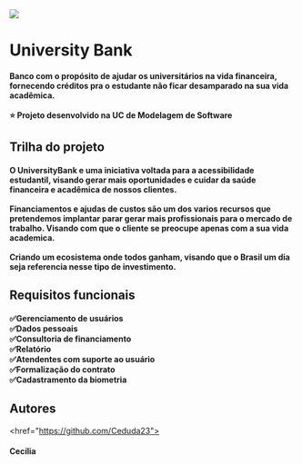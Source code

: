 
  <meta charset="utf-8"/>
  
  <img src= "https://user-images.githubusercontent.com/90344096/143773332-791f56fa-1c7c-4176-a8dd-3e8f4fdb7281.png"/>
  
  <h1>University Bank</h1>
  
  <h4>Banco com o propósito de ajudar os universitários na vida financeira, fornecendo créditos pra o estudante não ficar desamparado na sua vida acadêmica.<br><br>⭐ Projeto desenvolvido na UC de Modelagem de Software</h4>
  
  <h2>Trilha do projeto</h2>
  
  <h4>O UniversityBank e uma iniciativa voltada para a acessibilidade estudantil, visando gerar mais oportunidades e cuidar da saúde financeira e acadêmica de nossos clientes.<br><br>Financiamentos e ajudas de custos são um dos varios recursos que pretendemos implantar parar gerar mais profissionais para o mercado de trabalho. Visando com que o cliente se preocupe apenas com a sua vida academica.<br><br>Criando um ecosistema onde todos ganham, visando que o Brasil um dia seja referencia nesse tipo de investimento.</h4>
  
  <h2>Requisitos funcionais</h2>
  
  <h4>✅Gerenciamento de usuários<br>✅Dados pessoais<br>✅Consultoria de financiamento<br>✅Relatório<br>✅Atendentes com suporte ao usuário<br>✅Formalização do contrato<br>✅Cadastramento da biometria</h4>
  
  <h2>Autores</h2>
 
  <href="https://github.com/Ceduda23"><h4>Cecília</h4>

<!--<img src= "https://user-images.githubusercontent.com/90344096/143771913-e962e320-fc76-4326-9207-d37f990a8706.png"/>-->
<!--adicionar imagem-->
